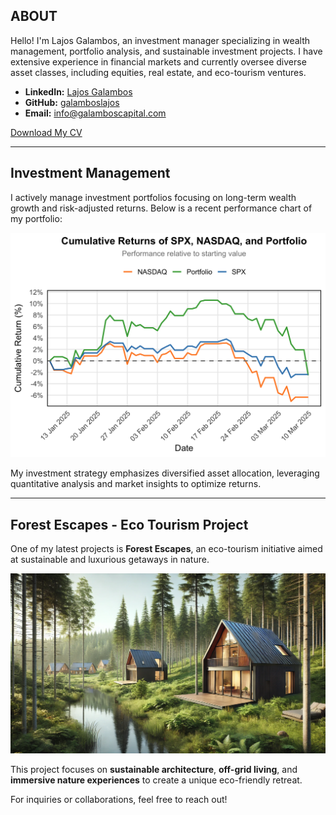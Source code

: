 ## ABOUT
Hello! I'm Lajos Galambos, an investment manager specializing in wealth management, portfolio analysis, and sustainable investment projects. I have extensive experience in financial markets and currently oversee diverse asset classes, including equities, real estate, and eco-tourism ventures.

- **LinkedIn:** [Lajos Galambos](https://www.linkedin.com/in/lajosgalambos)
- **GitHub:** [galamboslajos](https://github.com/galamboslajos)
- **Email:** [info@galamboscapital.com](mailto:info@galamboscapital.com)

[Download My CV](./Lajos_Galambos_CV.pdf)

---

## Investment Management
I actively manage investment portfolios focusing on long-term wealth growth and risk-adjusted returns. Below is a recent performance chart of my portfolio:

![Portfolio Performance](./portfolio_cumulative_returns.png)

My investment strategy emphasizes diversified asset allocation, leveraging quantitative analysis and market insights to optimize returns.

---

## Forest Escapes - Eco Tourism Project
One of my latest projects is **Forest Escapes**, an eco-tourism initiative aimed at sustainable and luxurious getaways in nature.

![Forest Escapes](./Forest1.png)

This project focuses on **sustainable architecture**, **off-grid living**, and **immersive nature experiences** to create a unique eco-friendly retreat.

For inquiries or collaborations, feel free to reach out!
